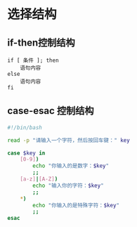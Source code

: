 # 选择结构

## if-then控制结构

````
if [ 条件 ]; then
	语句内容
else
	语句内容
fi
````

## case-esac 控制结构

````bash
#!/bin/bash

read -p "请输入一个字符，然后按回车键：" key

case $key in
	[0-9])
		echo "你输入的是数字：$key"
		;;
	[a-z]|[A-Z])
		echo "输入你的字符：$key"
		;;
	*)
		echo "你输入的是特殊字符：$key"
		;;
esac
````







